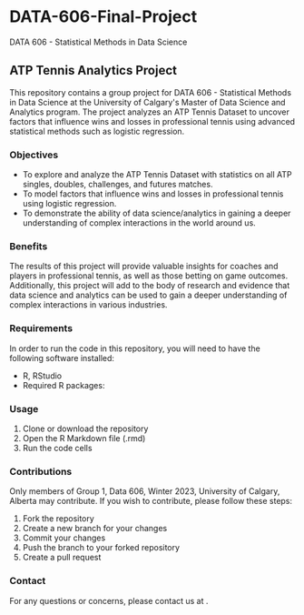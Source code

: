 # DATA-606-Final-Project
DATA 606 - Statistical Methods in Data Science

## ATP Tennis Analytics Project

This repository contains a group project for DATA 606 - Statistical Methods in Data Science at the University of Calgary's Master of Data Science and Analytics program. The project analyzes an ATP Tennis Dataset to uncover factors that influence wins and losses in professional tennis using advanced statistical methods such as logistic regression.

### Objectives
- To explore and analyze the ATP Tennis Dataset with statistics on all ATP singles, doubles, challenges, and futures matches.
- To model factors that influence wins and losses in professional tennis using logistic regression.
- To demonstrate the ability of data science/analytics in gaining a deeper understanding of complex interactions in the world around us.

### Benefits
The results of this project will provide valuable insights for coaches and players in professional tennis, as well as those betting on game outcomes. Additionally, this project will add to the body of research and evidence that data science and analytics can be used to gain a deeper understanding of complex interactions in various industries.

### Requirements
In order to run the code in this repository, you will need to have the following software installed:
- R, RStudio
- Required R packages: 

### Usage
1. Clone or download the repository
2. Open the R Markdown file (.rmd)
3. Run the code cells

### Contributions
Only members of Group 1, Data 606, Winter 2023, University of Calgary, Alberta may contribute. If you wish to contribute, please follow these steps:
1. Fork the repository
2. Create a new branch for your changes
3. Commit your changes
4. Push the branch to your forked repository
5. Create a pull request

### Contact
For any questions or concerns, please contact us at .
